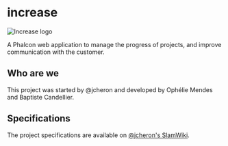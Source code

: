 increase
==========

![Increase logo](http://open-beer.kobject.net/img/Increase.png "Increase logo")

A Phalcon web application to manage the progress of projects, and improve communication with the customer.

Who are we
----------

This project was started by @jcheron and developed by Ophélie Mendes and Baptiste Candellier.


Specifications
--------------
The project specifications are available on [@jcheron's SlamWiki](http://slamwiki.kobject.net/slam4/php/phalcon/project/increase/).

